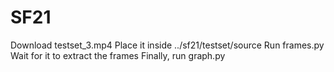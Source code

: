 # SF21
Download testset_3.mp4
Place it inside ../sf21/testset/source
Run frames.py
Wait for it to extract the frames
Finally, run graph.py

